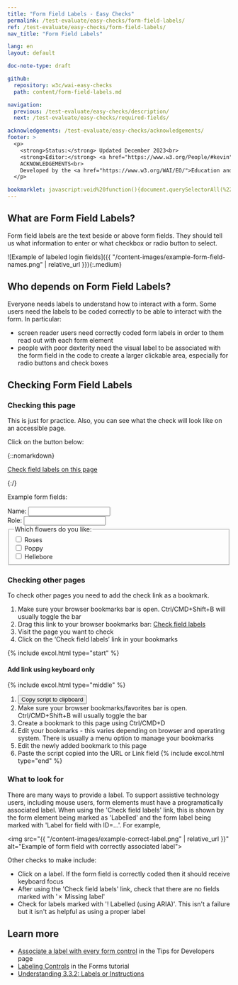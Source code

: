 ```yaml
---
title: "Form Field Labels - Easy Checks"
permalink: /test-evaluate/easy-checks/form-field-labels/
ref: /test-evaluate/easy-checks/form-field-labels/
nav_title: "Form Field Labels"

lang: en
layout: default

doc-note-type: draft

github:
  repository: w3c/wai-easy-checks
  path: content/form-field-labels.md

navigation:
  previous: /test-evaluate/easy-checks/description/
  next: /test-evaluate/easy-checks/required-fields/

acknowledgements: /test-evaluate/easy-checks/acknowledgements/
footer: >
  <p>
    <strong>Status:</strong> Updated December 2023<br>
    <strong>Editor:</strong> <a href="https://www.w3.org/People/#kevin">Kevin White</a><br>
    ACKNOWLEDGEMENTS<br>
    Developed by the <a href="https://www.w3.org/WAI/EO/">Education and Outreach Working Group (EOWG)</a>. Updated as part of the <a href="https://www.w3.org/WAI/about/projects/wai-coop/">WAI-CooP project</a>, co-funded by the European Commission.
  </p>

bookmarklet: javascript:void%20function(){document.querySelectorAll(%22%23wai-styles,%23wai-info-box,.wai-label%22).forEach(a=%3E{a.remove()}),document.querySelector(%22body%22).insertAdjacentHTML(%22afterbegin%22,%22%3Cstyle%20id='wai-styles'%3E.wai-label{color:black;font-weight:bold;font-size:small;font-family:Noto%20Sans,Trebuchet%20MS,Helvetica%20Neue,Arial,sans-serif;background-color:%23eed009;margin:0%202px;padding:2px;speak:literal-punctuation}.wai-good{outline:2px%20solid%20%23005a6a}.wai-bad{outline:3px%20dashed%20%23c0272d}label{line-height:200%25}%23wai-info-box{z-index:1000;color:black;font-family:Noto%20Sans,Trebuchet%20MS,Helvetica%20Neue,Arial,sans-serif;border:solid%201px%20%23ddd;background-color:%23fff;box-shadow:0%204px%208px%200%20rgba(0,0,0,0.2),0%206px%2020px%200%20rgba(0,0,0,0.19)}%23wai-info-box%20header{font-weight:700;background-color:%23f2f2f2;color:%23005a6a;padding:8px%2016px}%23wai-info-box%20header%20a{float:right;text-decoration:none}%23wai-info-box%20div{padding:8px%2016px}.wai-more-info{position:fixed;bottom:5em;right:5em}%3C/style%3E%22);for(let%20a%20of%20document.querySelectorAll(%22input,%20textarea,%20select%22))if(!a.getAttribute(%22type%22).match(/hidden|button|submit|reset/)){let%20b=document.querySelector(%22label[for=%27%22+a.getAttribute(%22id%22)+%22%27]%22);if(!!b)a.insertAdjacentHTML(%22beforebegin%22,%22%3Cspan%20class=%27wai-good%27%3E%3Cspan%20class=%27wai-label%27%3E\u2713%20Labelled%3C/span%3E%3C/span%3E%22),a.previousElementSibling.appendChild(a),b.insertAdjacentHTML(%22afterbegin%22,%22%3Cspan%20class=%27wai-label%27%3ELabel%20for%20field%20with%20ID=%27%3Ca%20href=%27%23%22+b.getAttribute(%22for%22)+%22%27%3E%22+b.getAttribute(%22for%22)+%22%3C/a%3E%27%3C/span%3E%22),b.classList.add(%22wai-good%22);else%20if(a.getAttribute(%22aria-labeledby%22)){let%20b=a.getAttribute(%22aria-labeledby%22).split(/%20+/);if(0%3C=b.length){a.getAttribute(%22id%22)||a.setAttribute(%22id%22,b[0]+%22-field%22),a.insertAdjacentHTML(%22beforebegin%22,%22%3Cspan%20class=%27wai-good%27%3E%3Cspan%20class=%27wai-label%27%3E\u2713%20Labelled%3C/span%3E%3C/span%3E%22),a.previousElementSibling.appendChild(a);for(let%20c%20of%20b){let%20b=document.querySelector(%22%23%22+c);b.insertAdjacentHTML(%22afterbegin%22,%22%3Cspan%20class=%27wai-label%27%3ELabel%20for%20ID=%27%3Ca%20href=%27%23%22+a.getAttribute(%22id%22)+%22%27%3E%22+a.getAttribute(%22id%22)+%22%3C/a%3E%27%3C/span%3E%22),b.classList.add(%22wai-good%22)}}}else%20a.getAttribute(%22aria-label%22)%3F(a.insertAdjacentHTML(%22beforebegin%22,%22%3Cspan%20class=%27wai-good%27%3E%3Cspan%20class=%27wai-label%27%3E!%20Labelled%20(using%20ARIA)%3C/span%3E%3C/span%3E%22),a.previousElementSibling.appendChild(a)):%22LABEL%22==a.parentElement.tagName%3F(a.parentElement.classList.add(%22wai-good%22),a.parentElement.insertAdjacentHTML(%22afterbegin%22,%22%3Cspan%20class=%27wai-label%27%3E\u2713%20Labelled%3C/span%3E%22)):(a.getAttribute(%22id%22)%3Fa.insertAdjacentHTML(%22beforebegin%22,%22%3Cspan%20class=%27wai-bad%27%3E%3Cspan%20class=%27wai-label%27%3E\u2717%20Missing%20label%20(No%20matching%20label%20for%20ID=%27%22+a.getAttribute(%22id%22)+%22%27%20found)%3C/span%3E%3C/span%3E%22):a.insertAdjacentHTML(%22beforebegin%22,%22%3Cspan%20class=%27wai-bad%27%3E%3Cspan%20class=%27wai-label%27%3E\u2717%20Missing%20label%3C/span%3E%3C/span%3E%22),a.previousElementSibling.appendChild(a))}for(let%20a%20of%20document.querySelectorAll(%22label%22))a.getAttribute(%22for%22)%26%26!document.querySelector(%22%23%22+a.getAttribute(%22for%22))%26%26(a.insertAdjacentHTML(%22afterbegin%22,%22%3Cspan%20class=%27wai-label%27%3ELabel%20with%20no%20matching%20field%20with%20ID=%27%22+a.getAttribute(%22for%22)+%22%27%3C/span%3E%22),a.classList.add(%22wai-bad%22));document.querySelector(%22body%22).insertAdjacentHTML(%22beforeend%22,%22%3Caside%20id=%27wai-info-box%27%20class=%27wai-more-info%27%3E%3Cheader%3EFind%20out%20more%3Ca%20href=javascript:document.querySelectorAll(%27%23wai-styles,%23wai-info-box,.wai-label%27).forEach(function(el){el.remove()});%20aria-label=dismiss%3EX%3C/a%3E%3C/header%3E%3Cdiv%3E%3Ca%20href=%27https://w3.org/wai/easy-checks/form-field-labels/%27%3EChecking%20Field%20Labels%3C/a%3E%3C/div%3E%3C/aside%3E%22)}();
---
```


## What are Form Field Labels?

Form field labels are the text beside or above form fields. They should tell us what information to enter or what checkbox or radio button to select. 

![Example of labeled login fields]({{ "/content-images/example-form-field-names.png" | relative_url }}){:.medium}

## Who depends on Form Field Labels?

Everyone needs labels to understand how to interact with a form. Some users need the labels to be coded correctly to be able to interact with the form. In particular:

* screen reader users need correctly coded form labels in order to them read out with each form element
* people with poor dexterity need the visual label to be associated with the form field in the code to create a larger clickable area, especially for radio buttons and check boxes

## Checking Form Field Labels

### Checking this page

This is just for practice. Also, you can see what the check will look like on an accessible page.

Click on the button below:

{::nomarkdown}
<p>
  <a class="button active" href="{{ page.bookmarklet }}">Check field labels on this page</a>
</p>
{:/}

Example form fields:

<form>
  <label for="name">Name:</label> <input id="name" type="text"><br>
  <span>Role:</span> <input type="text"><br>
  <fieldset>
    <legend>Which flowers do you like:</legend>
    <input id="rose" type="checkbox" name="flower" value="rose"> <label>Roses</label><br>
    <input id="poppy" type="checkbox" name="flower" value="poppy"> <label for="poppy">Poppy</label><br>
    <label><input type="checkbox" name="flower" value="hellebore"> Hellebore</label><br>
  </fieldset>
  </form>

### Checking other pages
To check other pages you need to add the check link as a bookmark.

1. Make sure your browser bookmarks bar is open. Ctrl/CMD+Shift+B will usually toggle the bar
2. Drag this link to your browser bookmarks bar: <a href="{{ page.bookmarklet }}">Check field labels</a>
3. Visit the page you want to check
4. Click on the ‘Check field labels’ link in your bookmarks

{% include excol.html type="start" %}
#### Add link using keyboard only
{% include excol.html type="middle" %}
1. <button onclick="copyBookmarklet()">Copy script to clipboard</button>
2. Make sure your browser bookmarks/favorites bar is open. Ctrl/CMD+Shift+B will usually toggle the bar
3. Create a bookmark to this page using Ctrl/CMD+D
4. Edit your bookmarks - this varies depending on browser and operating system. There is usually a menu option to manage your bookmarks
5. Edit the newly added bookmark to this page
6. Paste the script copied into the URL or Link field
{% include excol.html type="end" %}

### What to look for

There are many ways to provide a label. To support assistive technology users, including mouse users, form elements must have a programatically associated label. When using the 'Check field labels' link, this is shown by the form element being marked as 'Labelled' and the form label being marked with 'Label for field with ID=...'. For example,

<img src="{{ "/content-images/example-correct-label.png" | relative_url }}" alt="Example of form field with correctly associated label">

Other checks to make include:

* Click on a label. If the form field is correctly coded then it should receive keyboard focus
* After using the 'Check field labels' link, check that there are no fields marked with '✗ Missing label'
* Check for labels marked with '! Labelled (using ARIA)'. This isn't a failure but it isn't as helpful as using a proper label

## Learn more

* [Associate a label with every form control](https://www.w3.org/WAI/tips/developing/#associate-a-label-with-every-form-control) in the Tips for Developers page
* [Labeling Controls](https://www.w3.org/WAI/tutorials/forms/labels/) in the Forms tutorial
* [Understanding 3.3.2: Labels or Instructions](https://www.w3.org/WAI/WCAG22/Understanding/labels-or-instructions.html)
